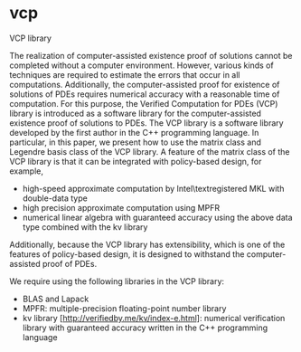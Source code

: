 # vcp
VCP library

The realization of computer-assisted existence proof of solutions cannot be completed without a computer environment.
However, various kinds of techniques are required to estimate the errors that occur in all computations.
Additionally, the computer-assisted proof for existence of solutions of PDEs requires numerical accuracy with a reasonable time of computation.
For this purpose, the Verified Computation for PDEs (VCP) library is introduced as a software library for the computer-assisted existence proof of solutions to PDEs.
The VCP library is a software library developed by the first author in the C++ programming language.
In particular, in this paper, we present how to use the matrix class and Legendre basis class of the VCP library.
A feature of the matrix class of the VCP library is that it can be integrated with policy-based design, for example,
  * high-speed approximate computation by Intel\textregistered MKL with double-data type
  * high precision approximate computation using MPFR
  * numerical linear algebra with guaranteed accuracy using the above data type combined with the kv library

Additionally, because the VCP library has extensibility, which is one of the features of policy-based design, it is designed to withstand the computer-assisted proof of PDEs.

We require using the following libraries in the VCP library:
  * BLAS and Lapack 
  * MPFR: multiple-precision floating-point number library
  * kv library [http://verifiedby.me/kv/index-e.html]: numerical verification library with guaranteed accuracy written in the C++ programming language
